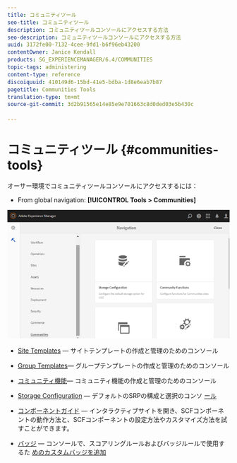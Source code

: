 ```yaml
---
title: コミュニティツール
seo-title: コミュニティツール
description: コミュニティツールコンソールにアクセスする方法
seo-description: コミュニティツールコンソールにアクセスする方法
uuid: 3172fe00-7132-4cee-9fd1-b6f96eb43200
contentOwner: Janice Kendall
products: SG_EXPERIENCEMANAGER/6.4/COMMUNITIES
topic-tags: administering
content-type: reference
discoiquuid: 410149d6-15bd-41e5-bdba-1d8e6eab7b87
pagetitle: Communities Tools
translation-type: tm+mt
source-git-commit: 3d2b91565e14e85e9e701663c8d0ded03e5b430c

---
```



# コミュニティツール {#communities-tools}

オーサー環境でコミュニティツールコンソールにアクセスするには：

* From global navigation: **[!UICONTROL Tools > Communities]**

![chlimage_1-129](assets/chlimage_1-129.png)

* [Site Templates](sites.md) — サイトテンプレートの作成と管理のためのコンソール
* [Group Templates](tools-groups.md)— グループテンプレートの作成と管理のためのコンソール
* [コミュニティ機能](functions.md)— コミュニティ機能の作成と管理のためのコンソール
* [Storage Configuration](srp-config.md) — デフォルトのSRPの構成と選択のコンソ [ール](working-with-srp.md)

* [コンポーネントガイド](components-guide.md) — インタラクティブサイトを開き、SCFコンポーネントの動作方法と、SCFコンポーネントの設定方法やカスタマイズ方法を試すことができます。
* [バッジ](badges.md) — コンソールで、スコアリングルールおよびバッジルールで使用するた [めのカスタムバッジを追加](implementing-scoring.md)

